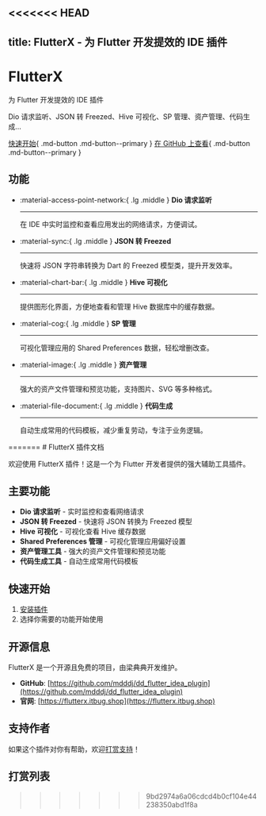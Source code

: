 <<<<<<< HEAD
---
title: FlutterX - 为 Flutter 开发提效的 IDE 插件
---

# FlutterX

为 Flutter 开发提效的 IDE 插件

Dio 请求监听、JSON 转 Freezed、Hive 可视化、SP 管理、资产管理、代码生成...

[快速开始](/zh/安装){ .md-button .md-button--primary }
[在 GitHub 上查看](https://github.com/mdddj/dd_flutter_idea_plugin){ .md-button .md-button--primary }

## 功能

<div class="grid cards" markdown>

-   :material-access-point-network:{ .lg .middle } __Dio 请求监听__

    ---

    在 IDE 中实时监控和查看应用发出的网络请求，方便调试。

-   :material-sync:{ .lg .middle } __JSON 转 Freezed__

    ---

    快速将 JSON 字符串转换为 Dart 的 Freezed 模型类，提升开发效率。

-   :material-chart-bar:{ .lg .middle } __Hive 可视化__

    ---

    提供图形化界面，方便地查看和管理 Hive 数据库中的缓存数据。

-   :material-cog:{ .lg .middle } __SP 管理__

    ---

    可视化管理应用的 Shared Preferences 数据，轻松增删改查。

-   :material-image:{ .lg .middle } __资产管理__

    ---

    强大的资产文件管理和预览功能，支持图片、SVG 等多种格式。

-   :material-file-document:{ .lg .middle } __代码生成__

    ---

    自动生成常用的代码模板，减少重复劳动，专注于业务逻辑。

</div>
=======
# FlutterX 插件文档

欢迎使用 FlutterX 插件！这是一个为 Flutter 开发者提供的强大辅助工具插件。

## 主要功能

- **Dio 请求监听** - 实时监控和查看网络请求
- **JSON 转 Freezed** - 快速将 JSON 转换为 Freezed 模型
- **Hive 可视化** - 可视化查看 Hive 缓存数据
- **Shared Preferences 管理** - 可视化管理应用偏好设置
- **资产管理工具** - 强大的资产文件管理和预览功能
- **代码生成工具** - 自动生成常用代码模板

## 快速开始

1. [安装插件](./安装.md)
2. 选择你需要的功能开始使用

## 开源信息

FlutterX 是一个开源且免费的项目，由梁典典开发维护。

- **GitHub**: [https://github.com/mdddj/dd_flutter_idea_plugin](https://github.com/mdddj/dd_flutter_idea_plugin)
- **官网**: [https://flutterx.itbug.shop](https://flutterx.itbug.shop)

## 支持作者

如果这个插件对你有帮助，欢迎[打赏支持](./打赏.md)！

## 打赏列表



>>>>>>> 9bd2974a6a06cdcd4b0cf104e44238350abd1f8a
